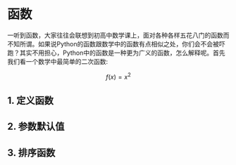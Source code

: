 # 函数

一听到函数，大家往往会联想到初高中数学课上，面对各种各样五花八门的函数而不知所谓。如果说Python的函数跟数学中的函数有点相似之处，你们会不会被吓跑？其实不用担心，Python中的函数是一种更为广义的函数，怎么解释呢。首先我们看一个数学中最简单的二次函数:

$$f(x) = x^2$$



## 1. 定义函数

## 2. 参数默认值

## 3. 排序函数